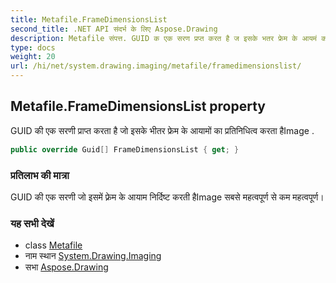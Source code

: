 ```yaml
---
title: Metafile.FrameDimensionsList
second_title: .NET API संदर्भ के लिए Aspose.Drawing
description: Metafile संपत्त. GUID क एक सरण प्रप्त करत है ज इसके भतर फ्रेम के आयमं क प्रतनधत्व करत हैImage .
type: docs
weight: 20
url: /hi/net/system.drawing.imaging/metafile/framedimensionslist/
---
```

## Metafile.FrameDimensionsList property

GUID की एक सरणी प्राप्त करता है जो इसके भीतर फ्रेम के आयामों का प्रतिनिधित्व करता हैImage .

```csharp
public override Guid[] FrameDimensionsList { get; }
```

### प्रतिलाभ की मात्रा

GUID की एक सरणी जो इसमें फ़्रेम के आयाम निर्दिष्ट करती हैImage सबसे महत्वपूर्ण से कम महत्वपूर्ण।

### यह सभी देखें

* class [Metafile](../)
* नाम स्थान [System.Drawing.Imaging](../../metafile/)
* सभा [Aspose.Drawing](../../../)


